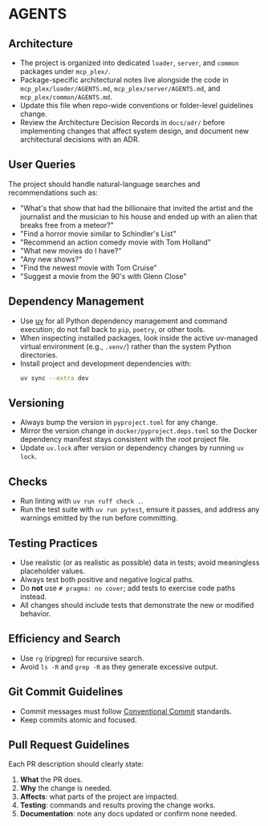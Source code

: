 # AGENTS

## Architecture
- The project is organized into dedicated `loader`, `server`, and `common` packages under `mcp_plex/`.
- Package-specific architectural notes live alongside the code in `mcp_plex/loader/AGENTS.md`, `mcp_plex/server/AGENTS.md`, and `mcp_plex/common/AGENTS.md`.
- Update this file when repo-wide conventions or folder-level guidelines change.
- Review the Architecture Decision Records in `docs/adr/` before implementing changes that affect system design, and document
  new architectural decisions with an ADR.

## User Queries
The project should handle natural-language searches and recommendations such as:
- "What's that show that had the billionaire that invited the artist and the journalist and the musician to his house and ended up with an alien that breaks free from a meteor?"
- "Find a horror movie similar to Schindler's List"
- "Recommend an action comedy movie with Tom Holland"
- "What new movies do I have?"
- "Any new shows?"
- "Find the newest movie with Tom Cruise"
- "Suggest a movie from the 90's with Glenn Close"

## Dependency Management
- Use [uv](https://github.com/astral-sh/uv) for all Python dependency management and command execution; do not fall back to `pip`, `poetry`, or other tools.
- When inspecting installed packages, look inside the active uv-managed virtual environment (e.g., `.venv/`) rather than the system Python directories.
- Install project and development dependencies with:
  ```bash
  uv sync --extra dev
  ```

## Versioning
- Always bump the version in `pyproject.toml` for any change.
- Mirror the version change in `docker/pyproject.deps.toml` so the Docker dependency manifest stays consistent with the root project file.
- Update `uv.lock` after version or dependency changes by running `uv lock`.

## Checks
- Run linting with `uv run ruff check .`.
- Run the test suite with `uv run pytest`, ensure it passes, and address any warnings emitted by the run before committing.

## Testing Practices
- Use realistic (or as realistic as possible) data in tests; avoid meaningless placeholder values.
- Always test both positive and negative logical paths.
- Do **not** use `# pragma: no cover`; add tests to exercise code paths instead.
- All changes should include tests that demonstrate the new or modified behavior.

## Efficiency and Search
- Use `rg` (ripgrep) for recursive search.
- Avoid `ls -R` and `grep -R` as they generate excessive output.

## Git Commit Guidelines
- Commit messages must follow [Conventional Commit](https://www.conventionalcommits.org/) standards.
- Keep commits atomic and focused.

## Pull Request Guidelines
Each PR description should clearly state:
1. **What** the PR does.
2. **Why** the change is needed.
3. **Affects**: what parts of the project are impacted.
4. **Testing**: commands and results proving the change works.
5. **Documentation**: note any docs updated or confirm none needed.
